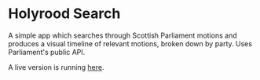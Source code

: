 # Holyrood Search

A simple app which searches through Scottish Parliament motions and produces a visual timeline of relevant motions, broken down by party. Uses Parliament's public API.

A live version is running [here](https://holyrood-search.herokuapp.com/).